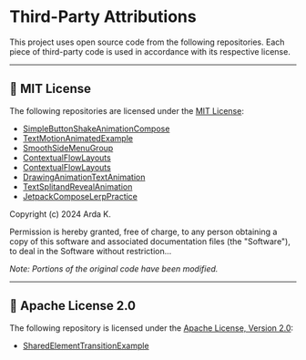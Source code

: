 # Third-Party Attributions

This project uses open source code from the following repositories. Each piece of third-party code is used in accordance with its respective license.

---

## 📄 MIT License

The following repositories are licensed under the [MIT License](https://opensource.org/licenses/MIT):

- [SimpleButtonShakeAnimationCompose](https://github.com/ardakazanci/SimpleButtonShakeAnimationCompose)
- [TextMotionAnimatedExample](https://github.com/ardakazanci/TextMotionAnimatedExample)
- [SmoothSideMenuGroup](https://github.com/ardakazanci/SmoothSideMenuGroup)
- [ContextualFlowLayouts](https://github.com/ardakazanci/ContextualFlowLayouts)
- [ContextualFlowLayouts](https://github.com/ardakazanci/ContextualFlowLayouts)
- [DrawingAnimationTextAnimation](https://github.com/ardakazanci/DrawingAnimationTextAnimation)
- [TextSplitandRevealAnimation](https://github.com/ardakazanci/TextSplitandRevealAnimation)
- [JetpackComposeLerpPractice](https://github.com/ardakazanci/JetpackComposeLerpPractice)

Copyright (c) 2024 Arda K.

Permission is hereby granted, free of charge, to any person obtaining a copy
of this software and associated documentation files (the "Software"), to deal
in the Software without restriction...

*Note: Portions of the original code have been modified.*

---

## 📄 Apache License 2.0

The following repository is licensed under the [Apache License, Version 2.0](https://www.apache.org/licenses/LICENSE-2.0):

- [SharedElementTransitionExample](https://github.com/ardakazanci/SharedElementTransitionExample)

